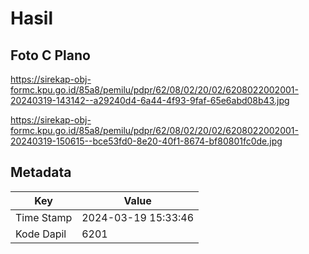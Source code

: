 # Hasil

## Foto C Plano

https://sirekap-obj-formc.kpu.go.id/85a8/pemilu/pdpr/62/08/02/20/02/6208022002001-20240319-143142--a29240d4-6a44-4f93-9faf-65e6abd08b43.jpg

https://sirekap-obj-formc.kpu.go.id/85a8/pemilu/pdpr/62/08/02/20/02/6208022002001-20240319-150615--bce53fd0-8e20-40f1-8674-bf80801fc0de.jpg


## Metadata

| Key        | Value               |
| ---------- | ------------------- |
| Time Stamp | 2024-03-19 15:33:46 |
| Kode Dapil | 6201                |



